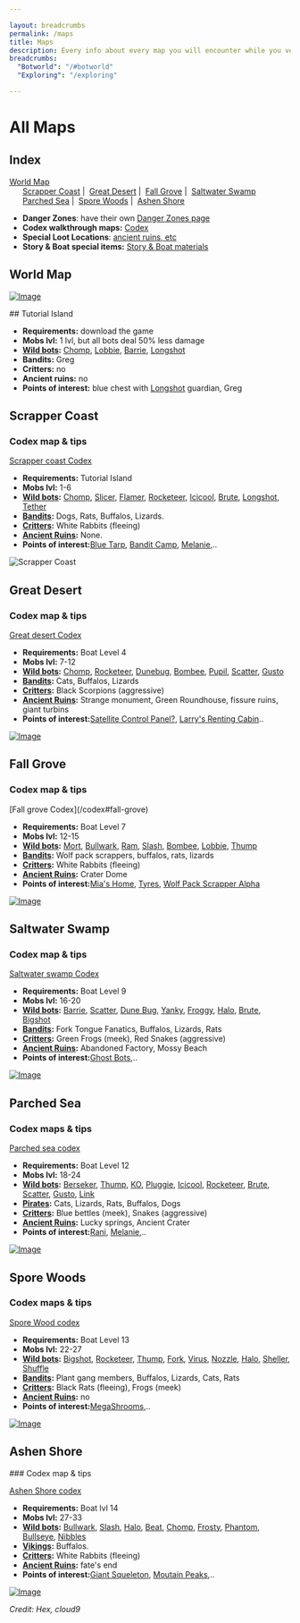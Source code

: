 ```yaml
---

layout: breadcrumbs
permalink: /maps
title: Maps
description: Every info about every map you will encounter while you venture forth in Botworld ! 
breadcrumbs:
  "Botworld": "/#botworld"
  "Exploring": "/exploring"

---
```


# All Maps


## Index

<div markdown="1" class=" ghcms ghcms-index">

[World Map](#world-map)<br>
      [Scrapper Coast](#scrapper-coast) |
 [Great Desert](#great-desert) |
 [Fall Grove](#fall-grove) |
 [Saltwater Swamp](#saltwater-swamp)<br>
      [Parched Sea](#parched-sea) |
 [Spore Woods](#spore-woods) |
 [Ashen Shore](#ashen-shore)
 
 
- **Danger Zones**: have their own [Danger Zones page](/danger-zones) 
- **Codex walkthrough maps:** [Codex](/codex)
- **Special Loot Locations**: [ancient ruins, etc ](/loot)
- **Story & Boat special items:** [Story & Boat materials](/boat-materials) 

</div>

<div markdown="1" class=" ghcms ghcms-intro">

</div>

## World Map
<div markdown="1" class=" ghcms ghcms-worldmap">

[![Image](/assets/img/maps/botworld-worldmap-min.png)](/assets/img/maps/botworld-worldmap-min.png)


</div>

<div markdown="1" class=" ghcms ghcms-island">
## Tutorial Island

- **Requirements:** download the game
- **Mobs lvl:** 1 lvl, but all bots deal 50% less damage
- **[Wild bots](</wild-bots>):** [Chomp](</chomp>), [Lobbie](</lobbie>), [Barrie](</barrie>), [Longshot](</longshot>)
- **Bandits:** Greg
- **Critters:** no
- **Ancient ruins:** no
- **Points of interest:** blue chest with [Longshot](</longshot>) guardian, Greg
</div>

## Scrapper Coast

<div markdown="1" class=" ghcms ghcms-scrappercoast">

### Codex map & tips

[Scrapper coast Codex](</codex#scrapper-coast>)

- **Requirements:** Tutorial Island
- **Mobs lvl:** 1-6
- **[Wild bots](</exploring#mob-encounters>):** [Chomp](</chomp>), [Slicer](</slicer>), [Flamer](</flamer>), [Rocketeer](</rocketeer>), [Icicool](</icicool>), [Brute](</brute>), [Longshot](</longshot>), [Tether](</tether>)
- **[Bandits](</exploring#mob-encounters>):** Dogs, Rats, Buffalos, Lizards.
- **[Critters](</exploring#critters>):** White Rabbits (fleeing)
- **[Ancient Ruins](</loot#ancient-ruins>):** None.
- **Points of interest:**[Blue Tarp](</boat#blue-tarp>), [Bandit Camp](</contribute#tbw>), [Melanie](</contribute#tbw>),..


![Scrapper Coast](</assets/img/maps/scrapper-coast-min.png>)

</div>

## Great Desert

<div markdown="1" class=" ghcms ghcms-greatdesert">

### Codex map & tips

[Great desert Codex](</codex#great-desert>)

- **Requirements:** Boat Level 4
- **Mobs lvl:** 7-12
- **[Wild bots](</exploring#mob-encounters>):** [Chomp](</chomp>), [Rocketeer](</rocketeer>), [Dunebug](</dunebug>), [Bombee](</bombee>), [Pupil](</pupil>), [Scatter](</scatter>), [Gusto](</gusto>)
- **[Bandits](</exploring#mob-encounters>):** Cats, Buffalos, Lizards
- **[Critters](</exploring#critters>):** Black Scorpions (aggressive)
- **[Ancient Ruins](</loot#ancient-ruins>):** Strange monument, Green Roundhouse, fissure ruins, giant turbins
- **Points of interest:**[Satellite Control Panel?](</contribute#tbw>), [Larry's Renting Cabin](</larry>)..


[![Image](</assets/img/maps/great-desert-min.png>)](</assets/img/maps/great-desert-min.png>)

</div>

## Fall Grove

<div markdown="1" class=" ghcms ghcms-fallgrove">

### Codex map & tips

[Fall grove Codex\]\(/codex#fall-grove)

- **Requirements:** Boat Level 7
- **Mobs lvl:** 12-15
- **[Wild bots](</exploring#mob-encounters>):** [Mort](</mort>), [Bullwark](</bullwark>), [Ram](</ram>), [Slash](</slash>), [Bombee](</bombee>), [Lobbie](</lobbie>), [Thump](</thump>)
- **[Bandits](</exploring#mob-encounters>):** Wolf pack scrappers, buffalos, rats, lizards
- **[Critters](</exploring#critters>):** White Rabbits (fleeing)
- **[Ancient Ruins](</loot#ancient-ruins>):** Crater Dome
- **Points of interest:**[Mia's Home](</mia>), [Tyres](</tyre>), [Wolf Pack Scrapper Alpha](</codex#fall-grove>)


[![Image](</assets/img/maps/fall-grove-min.png>)](</assets/img/maps/fall-grove-min.png>)

</div>

## Saltwater Swamp

<div markdown="1" class=" ghcms ghcms-saltwaterswamp">


### Codex map & tips

[Saltwater swamp Codex](</codex#saltwater-swamp>)

- **Requirements:** Boat Level 9
- **Mobs lvl:** 16-20
- **[Wild bots](</exploring#mob-encounters>):** [Barrie](</barrie>), [Scatter](</scatter>), [Dune Bug](</dune-bug>), [Yanky](</yanky>), [Froggy](</froggy>), [Halo](</halo>), [Brute](</brute>), [Bigshot](</bigshot>)
- **[Bandits](</exploring#mob-encounters>):** Fork Tongue Fanatics, Buffalos, Lizards, Rats
- **[Critters](</exploring#critters>):** Green Frogs (meek), Red Snakes (aggressive)
- **[Ancient Ruins](</loot#ancient-ruins>):** Abandoned Factory, Mossy Beach
- **Points of interest:**[Ghost Bots](</contribute#tbw>),..


[![Image](</assets/img/maps/saltwater-swamp-min.png>)](</assets/img/maps/saltwater-swamp-min.png>)

</div>

## Parched Sea

<div markdown="1" class=" ghcms ghcms-parchedsea">


### Codex maps & tips

[Parched sea codex](</codex#parched-sea>)

- **Requirements:** Boat Level 12
- **Mobs lvl:** 18-24
- **[Wild bots](</exploring#mob-encounters>):** [Berseker](</berseker>), [Thump](</thump>), [KO](</KO>), [Pluggie](</pluggie>), [Icicool](</Icicool>), [Rocketeer](</rocketeer>), [Brute](</brute>), [Scatter](</scatter>), [Gusto](</gusto>), [Link](</link>)
- **[Pirates](</exploring#mob-encounters>):** Cats, Lizards, Rats, Buffalos, Dogs
- **[Critters](</exploring#critters>):** Blue bettles (meek), Snakes (aggressive)
- **[Ancient Ruins](</loot#ancient-ruins>):** Lucky springs, Ancient Crater
- **Points of interest:**[Rani](</contribute#tbw>), [Melanie](</contribute#tbw>),..


[![Image](</assets/img/maps/parched-sea-min.png>)](</assets/img/maps/parched-sea-min.png>)

</div>

## Spore Woods

<div markdown="1" class=" ghcms ghcms-sporewoods">


### Codex maps & tips

[Spore Wood codex](</codex#spore-woods>)

- **Requirements:** Boat Level 13
- **Mobs lvl:** 22-27
- **[Wild bots](</exploring#mob-encounters>):** [Bigshot](</bigshot>), [Rocketeer](</rocketeer>), [Thump](</thump>), [Fork](</fork>), [Virus](</virus>), [Nozzle](</nozzle>), [Halo](</halo>), [Sheller](</sheller>), [Shuffle](</shuffle>)
- **[Bandits](</exploring#mob-encounters>):** Plant gang members, Buffalos, Lizards, Cats, Rats
- **[Critters](</exploring#critters>):** Black Rats (fleeing), Frogs (meek)
- **[Ancient Ruins](</loot#ancient-ruins>):** no
- **Points of interest:**[MegaShrooms](</contribute#bw>),..


[![Image](</assets/img/maps/spore-wood-min.png>)](</assets/img/maps/spore-wood-min.png>)

</div>

## Ashen Shore

<div markdown="1" class=" ghcms ghcms-ashenshore">
### Codex map & tips

[Ashen Shore codex](</codex#ashen-shore>)

- **Requirements:** Boat lvl 14
- **Mobs lvl:** 27-33
- **[Wild bots](</exploring#mob-encounters>):** [Bullwark](</bullwark>), [Slash](</slash>), [Halo](</Halo>), [Beat](</beat>), [Chomp](</chomp>), [Frosty](</frosty>), [Phantom](</phantom>), [Bullseye](</bullseye>), [Nibbles](</nibbles>)
- **[Vikings](</exploring#mob-encounters>):** Buffalos.
- **[Critters](</exploring#critters>):** White Rabbits (fleeing)
- **[Ancient Ruins](</loot#ancient-ruins>):** fate's end
- **Points of interest:**[Giant Squeleton](</contribute#tbw>), [Moutain Peaks](</contribute#tbw>),..


[![Image](</assets/img/maps/ashen-shore-min.png>)](</assets/img/maps/ashen-shore-min.png>)
</div>


*Credit: Hex, cloud9*
